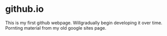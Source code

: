 # github.io

This is my first github webpage. Willgradually begin developing it over time. Pornting material from my old google sites page.
